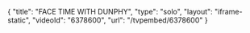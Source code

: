{
    "title": "FACE TIME WITH DUNPHY",
    "type": "solo",
    "layout": "iframe-static",
    "videoId": "6378600",
    "url": "\/tvpembed\/6378600"
}